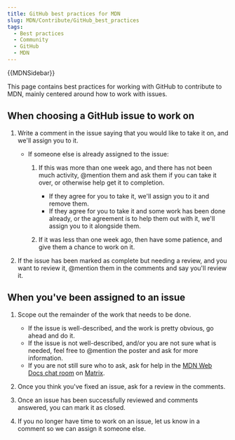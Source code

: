 ```yaml
---
title: GitHub best practices for MDN
slug: MDN/Contribute/GitHub_best_practices
tags:
  - Best practices
  - Community
  - GitHub
  - MDN
---
```

{{MDNSidebar}}

This page contains best practices for working with GitHub to contribute to MDN, mainly centered around how to work with issues.

## When choosing a GitHub issue to work on

1. Write a comment in the issue saying that you would like to take it on, and we'll assign you to it.

    - If someone else is already assigned to the issue:

      1. If this was more than one week ago, and there has not been much activity, @mention them and ask them if you can take it over, or otherwise help get it to completion.

          - If they agree for you to take it, we'll assign you to it and remove them.
          - If they agree for you to take it and some work has been done already, or the agreement is to help them out with it, we'll assign you to it alongside them.

      2. If it was less than one week ago, then have some patience, and give them a chance to work on it.

2. If the issue has been marked as complete but needing a review, and you want to review it, @mention them in the comments and say you'll review it.

## When you've been assigned to an issue

1. Scope out the remainder of the work that needs to be done.

    - If the issue is well-described, and the work is pretty obvious, go ahead and do it.
    - If the issue is not well-described, and/or you are not sure what is needed, feel free to @mention the poster and ask for more information.
    - If you are not still sure who to ask, ask for help in the [MDN Web Docs chat room](https://chat.mozilla.org/#/room/#mdn:mozilla.org) on [Matrix](https://wiki.mozilla.org/Matrix).

2. Once you think you've fixed an issue, ask for a review in the comments.
3. Once an issue has been successfully reviewed and comments answered, you can mark it as closed.
4. If you no longer have time to work on an issue, let us know in a comment so we can assign it someone else.

